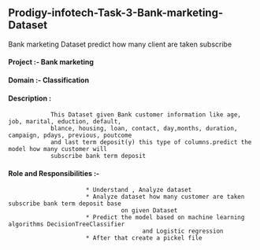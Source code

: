 ## Prodigy-infotech-Task-3-Bank-marketing-Dataset
Bank marketing Dataset predict how many client are taken subscribe  

#### Project :-  Bank marketing
#### Domain :- Classification 
#### Description :
                This Dataset given Bank customer information like age, job, marital, eduction, default,
                blance, housing, loan, contact, day,months, duration, campaign, pdays, previous, poutcome
                and last term deposit(y) this type of columns.predict the model how many customer will
                subscribe bank term deposit  

#### Role and Responsibilities :-
                          * Understand , Analyze dataset
                          * Analyze dataset how many customer are taken subscribe bank term deposit base 
                                    on given Dataset
                          * Predict the model based on machine learning algorithms DecisionTreeClassifier 
                                          and Logistic regression 
                          * After that create a pickel file
                          
